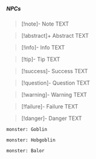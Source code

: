 ##### NPCs

> [!note]- Note
> TEXT

> [!abstract]+ Abstract
> TEXT

> [!info]- Info
> TEXT

> [!tip]- Tip
> TEXT

> [!success]- Success
> TEXT

> [!question]- Question
> TEXT

> [!warning]- Warning
> TEXT

> [!failure]- Failure
> TEXT

> [!danger]- Danger
> TEXT


```statblock
monster: Goblin
```

```statblock
monster: Hobgoblin
```

```statblock
monster: Balor
```


